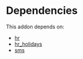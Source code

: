 # Dependencies

This addon depends on:

- [hr](https://github.com/bringout/oca-ocb-hr)
- [hr_holidays](https://github.com/bringout/oca-ocb-hr)
- [sms](https://github.com/bringout/oca-ocb-mail)
